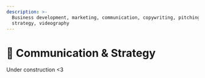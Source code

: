 ```yaml
---
description: >-
  Business development, marketing, communication, copywriting, pitching,
  strategy, videography
---
```


# 🦄 Communication & Strategy

Under construction &lt;3

